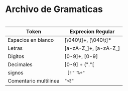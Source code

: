 # Archivo de Gramaticas <h1> 

Token |  Exprecion Regular 
------------ | -------------
 Espacios en blanco | [\040\t]+, [\040\t]*
 Letras | [a-zA-Z_]+, [a-zA-Z_]
 Digitos | [0-9]+, [0-9]
 Decimales| [0-9] + ("."[  |0-9]+)?
signos |<code> [!\"\'%+"|"¿¡#$&.+*_] , [!-"}"\040]</code>
Comentario multilinea | "<!"
